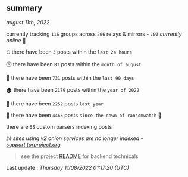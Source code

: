 
## summary
_august 11th, 2022_

currently tracking `116` groups across `206` relays & mirrors - _`101` currently online_ 📡

⏲ there have been `3` posts within the `last 24 hours`

🕓 there have been `83` posts within the `month of august`

📅 there have been `731` posts within the `last 90 days`

🏚 there have been `2179` posts within the `year of 2022`

🚀 there have been `2252` posts `last year`

🦕 there have been `4465` posts `since the dawn of ransomwatch` 🐣

there are `55` custom parsers indexing posts

_`20` sites using v2 onion services are no longer indexed - [support.torproject.org](https://support.torproject.org/onionservices/v2-deprecation/)_

> see the project [README](https://github.com/jmousqueton/ransomwatch#readme) for backend technicals



Last update : _Thursday 11/08/2022 01:17:20 (UTC)_

